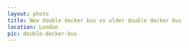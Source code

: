 ```yaml
---
layout: photo
title: New double decker bus vs older double decker bus
location: London
pic: double-decker-bus
---
```

